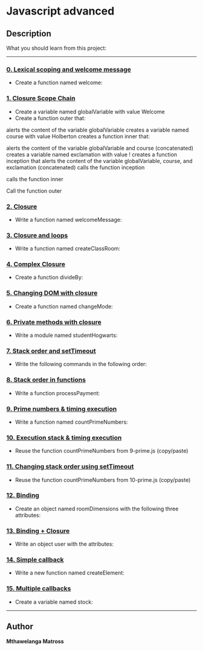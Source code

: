 #  Javascript advanced

## Description

What you should learn from this project:

---

### [0. Lexical scoping and welcome message](./0-welcome.js)

* Create a function named welcome:

### [1. Closure Scope Chain](./1-nested_functions.js)

* Create a variable named globalVariable with value Welcome
* Create a function outer that:

alerts the content of the variable globalVariable
creates a variable named course with value Holberton
creates a function inner that:

alerts the content of the variable globalVariable and course (concatenated)
creates a variable named exclamation with value !
creates a function inception that alerts the content of the variable globalVariable, course, and exclamation (concatenated)
calls the function inception

calls the function inner

Call the function outer

### [2. Closure](./2-function_me.js)

* Write a  function named welcomeMessage:

### [3. Closure and loops](./3-classrooms.js)

* Write a function named createClassRoom:

### [4. Complex Closure](./4-math.js)

* Create a function divideBy:

### [5. Changing DOM with closure](./5-mode.js)

* Create a function named changeMode:

### [6. Private methods with closure](./6-hogwarts.js)

* Write a module named studentHogwarts:

### [7. Stack order and setTimeout](./7-timeout.js)

* Write the following commands in the following order:

### [8. Stack order in functions](./8-payments.js)

* Write a function processPayment:

### [9. Prime numbers & timing execution](./9-prime.js)

* Write a function named countPrimeNumbers:

### [10. Execution stack & timing execution](./10-prime.js)

* Reuse the function countPrimeNumbers from 9-prime.js (copy/paste)

### [11. Changing stack order using setTimeout](./11-prime.js)

* Reuse the function countPrimeNumbers from 10-prime.js (copy/paste)

### [12. Binding](./12-room_area.js)

* Create an object named roomDimensions with the following three attributes:

### [13. Binding + Closure](./13-bind_user.js)

* Write an object user with the attributes:

### [14. Simple callback](./14-wikipedia.js)

* Write a new function named createElement:

### [15. Multiple callbacks](./100-stock.js)

* Create a variable named stock:

---

## Author

**Mthawelanga Matross**
